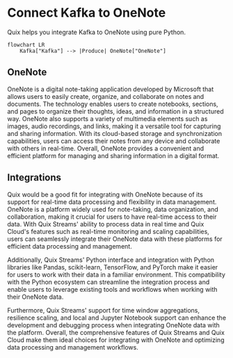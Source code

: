 # Connect Kafka to OneNote

Quix helps you integrate Kafka to OneNote using pure Python.

```mermaid
flowchart LR
    Kafka["Kafka"] --> |Produce| OneNote["OneNote"]
```

## OneNote

OneNote is a digital note-taking application developed by Microsoft that allows users to easily create, organize, and collaborate on notes and documents. The technology enables users to create notebooks, sections, and pages to organize their thoughts, ideas, and information in a structured way. OneNote also supports a variety of multimedia elements such as images, audio recordings, and links, making it a versatile tool for capturing and sharing information. With its cloud-based storage and synchronization capabilities, users can access their notes from any device and collaborate with others in real-time. Overall, OneNote provides a convenient and efficient platform for managing and sharing information in a digital format.

## Integrations

Quix would be a good fit for integrating with OneNote because of its support for real-time data processing and flexibility in data management. OneNote is a platform widely used for note-taking, data organization, and collaboration, making it crucial for users to have real-time access to their data. With Quix Streams' ability to process data in real time and Quix Cloud's features such as real-time monitoring and scaling capabilities, users can seamlessly integrate their OneNote data with these platforms for efficient data processing and management.

Additionally, Quix Streams' Python interface and integration with Python libraries like Pandas, scikit-learn, TensorFlow, and PyTorch make it easier for users to work with their data in a familiar environment. This compatibility with the Python ecosystem can streamline the integration process and enable users to leverage existing tools and workflows when working with their OneNote data.

Furthermore, Quix Streams' support for time window aggregations, resilience scaling, and local and Jupyter Notebook support can enhance the development and debugging process when integrating OneNote data with the platform. Overall, the comprehensive features of Quix Streams and Quix Cloud make them ideal choices for integrating with OneNote and optimizing data processing and management workflows.

